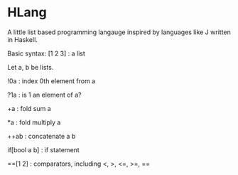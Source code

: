 # HLang
A little list based programming langauge inspired by languages like J written in Haskell.

Basic syntax:
[1 2 3] : a list

Let a, b be lists.

!0a : index 0th element from a

?1a : is 1 an element of a?

+a  : fold sum a

*a  : fold multiply a

++ab : concatenate a b

if[bool a b] : if statement

==[1 2] : comparators, including <, >, <=, >=, ==


